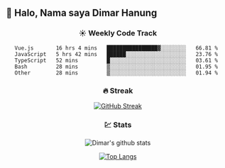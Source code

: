 ## 👋 Halo, Nama saya **Dimar Hanung**

<center>

### :sunny: Weekly Code Track
<!--START_SECTION:waka-->
```text
Vue.js       16 hrs 4 mins   ████████████████▓░░░░░░░░   66.81 % 
JavaScript   5 hrs 42 mins   ██████░░░░░░░░░░░░░░░░░░░   23.76 % 
TypeScript   52 mins         █░░░░░░░░░░░░░░░░░░░░░░░░   03.61 % 
Bash         28 mins         ▒░░░░░░░░░░░░░░░░░░░░░░░░   01.95 % 
Other        28 mins         ▒░░░░░░░░░░░░░░░░░░░░░░░░   01.94 % 
```
<!--END_SECTION:waka-->

### :fire: Streak

[![GitHub Streak](http://github-readme-streak-stats.herokuapp.com?user=dimar-hanung)](https://git.io/streak-stats)

### :chart: Stats

![Dimar's github stats](https://github-readme-stats.vercel.app/api?username=dimar-hanung&show_icons=true&theme=vue)

[![Top Langs](https://github-readme-stats.vercel.app/api/top-langs/?username=dimar-hanung)](#)

</center>
